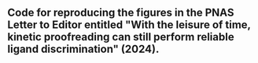 ## Code for reproducing the figures in the PNAS Letter to Editor entitled "With the leisure of time, kinetic proofreading can still perform reliable ligand discrimination" (2024).
